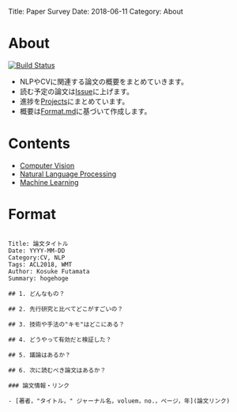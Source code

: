 Title: Paper Survey
Date: 2018-06-11
Category: About



# About
[![Build Status](https://travis-ci.org/matasukef/papers.svg?branch=master)](https://travis-ci.org/matasukef/papers)
- NLPやCVに関連する論文の概要をまとめていきます。
- 読む予定の論文は[Issue](https://github.com/matasukef/papers/issues)に上げます。
- 進捗を[Projects](https://github.com/matasukef/papers/projects)にまとめています。
- 概要は[Format.md](https://github.com/matasukef/papers/blob/master/Format.md)に基づいて作成します。

# Contents
- [Computer Vision](https://matasukef.github.io/papers/category/cv.html)
- [Natural Language Processing](https://matasukef.github.io/papers/category/nlp.html)
- [Machine Learning](https://matasukef.github.io/papers/category/ml.html)

# Format

```

Title: 論文タイトル
Date: YYYY-MM-DD
Category:CV, NLP
Tags: ACL2018, WMT
Author: Kosuke Futamata
Summary: hogehoge

## 1. どんなもの？

## 2. 先行研究と比べてどこがすごいの？

## 3. 技術や手法の"キモ"はどこにある？

## 4. どうやって有効だと検証した？

## 5. 議論はあるか？

## 6. 次に読むべき論文はあるか？

### 論文情報・リンク

- [著者，"タイトル，" ジャーナル名，voluem，no.，ページ，年](論文リンク)

```
